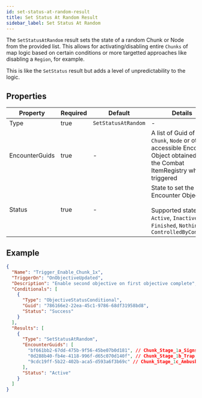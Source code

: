 ```yaml
---
id: set-status-at-random-result
title: Set Status At Random Result
sidebar_label: Set Status At Random
---
```


The `SetStatusAtRandom` result sets the state of a random Chunk or Node from the provided list. This allows for activating/disabling entire `Chunks` of map logic based on certain conditions or more targetted approaches like disabling a `Region`, for example.

This is like the `SetStatus` result but adds a level of unpredictability to the logic.

## Properties

| Property       | Required | Default             | Details                                                                                                                                    |
| -------------- | -------- | ------------------- | ------------------------------------------------------------------------------------------------------------------------------------------ |
| Type           | true     | `SetStatusAtRandom` | -                                                                                                                                          |
| EncounterGuids | true     | -                   | A list of Guid of the `Chunk`, `Node` or other accessible Encounter Object obtained from the Combat ItemRegistry when triggered            |
| Status         | true     | -                   | State to set the Encounter Object to.<br /><br />Supported states are: `Active`, `Inactive`, `Finished`, `Nothing`, `ControlledByContract` |

## Example

```json
{
  "Name": "Trigger_Enable_Chunk_1x",
  "TriggerOn": "OnObjectiveUpdated",
  "Description": "Enable second objective on first objective complete",
  "Conditionals": [
    {
      "Type": "ObjectiveStatusConditional",
      "Guid": "786166e2-22ea-45c1-9786-68df31958bd8",
      "Status": "Success"
    }
  ],
  "Results": [
    {
      "Type": "SetStatusAtRandom",
      "EncounterGuids": [
        "bf661bb2-67dd-475b-9f56-45be07b0d181", // Chunk_Stage_1a_Signs_Of_Attack
        "0d288b40-fb4e-4118-996f-d65c070d140f", // Chunk_Stage_1b_Trap,
        "9cdc19ff-5b22-402b-aca5-d593a6f3b69c" // Chunk_Stage_1c_Ambush
      ],
      "Status": "Active"
    }
  ]
}
```
